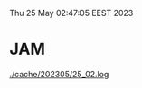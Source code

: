 Thu 25 May 02:47:05 EEST 2023
# JAM
<a href='./cache/202305/25_02.log'>./cache/202305/25_02.log</a>

